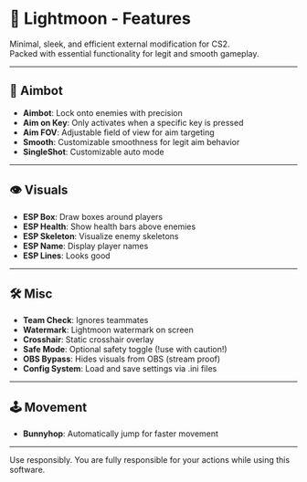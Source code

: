 
# 🌙 Lightmoon - Features

Minimal, sleek, and efficient external modification for CS2.  
Packed with essential functionality for legit and smooth gameplay.

---

## 🎯 Aimbot
- **Aimbot**: Lock onto enemies with precision
- **Aim on Key**: Only activates when a specific key is pressed
- **Aim FOV**: Adjustable field of view for aim targeting
- **Smooth**: Customizable smoothness for legit aim behavior
- **SingleShot**: Customizable auto mode

---

## 👁️ Visuals
- **ESP Box**: Draw boxes around players
- **ESP Health**: Show health bars above enemies
- **ESP Skeleton**: Visualize enemy skeletons
- **ESP Name**: Display player names
- **ESP Lines**: Looks good

---

## 🛠️ Misc
- **Team Check**: Ignores teammates
- **Watermark**: Lightmoon watermark on screen
- **Crosshair**: Static crosshair overlay
- **Safe Mode**: Optional safety toggle (!use with caution!)
- **OBS Bypass**: Hides visuals from OBS (stream proof)
- **Config System**: Load and save settings via .ini files

---

## 🕹️ Movement
- **Bunnyhop**: Automatically jump for faster movement

---

Use responsibly. You are fully responsible for your actions while using this software.
